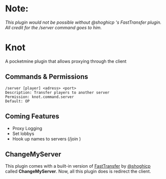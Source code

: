 # **Note**:
*This plugin would not be possible without @shoghicp 's FastTransfer plugin. All credit for the /server command goes to him.*
# Knot
A pocketmine plugin that allows proxying through the client
## Commands & Permissions
```
/server [player] <adress> <port>
Description: Transfer players to another server
Permission: knot.command.server
Default: OP
```
## Coming Features
- Proxy Logging
- Set lobbys
- Hook up names to servers (/join <SERVERNAME>)

## ChangeMyServer
This plugin comes with a built-in version of [FastTransfer](https://github.com/shoghicp/FastTransfer) by [@shoghicp](https://github.com/shoghicp/) called **ChangeMyServer**. Now, all this plugin does is redirect the client.
